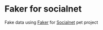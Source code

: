 # Faker for socialnet

Fake data using [Faker](https://fakerjs.dev/) for [Socialnet](https://github.com/janis-rasa/socialnet) pet project
